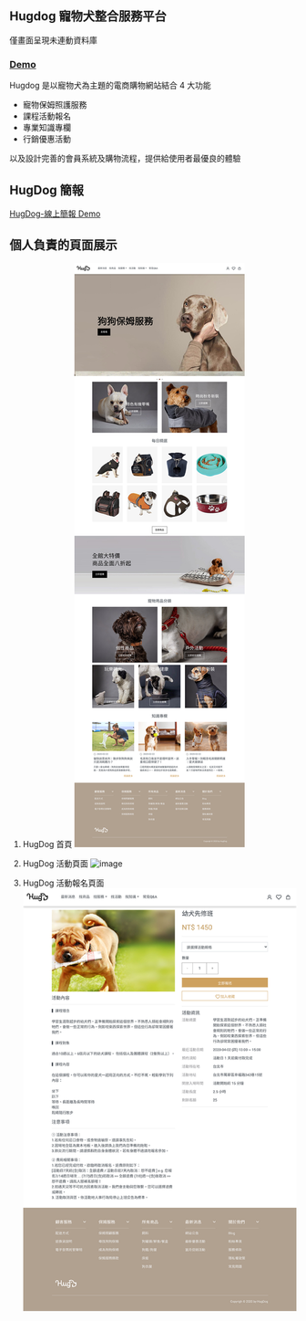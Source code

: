 ## Hugdog 寵物犬整合服務平台

僅畫面呈現未連動資料庫

### [Demo](lopthick3.github.io/hugdog)

Hugdog 是以寵物犬為主題的電商購物網站結合 4 大功能

- 寵物保姆照護服務
- 課程活動報名
- 專業知識專欄
- 行銷優惠活動

以及設計完善的會員系統及購物流程，提供給使用者最優良的體驗

## HugDog 簡報

[HugDog-線上簡報 Demo](https://prezi.com/p/0_liooharay1/?present=1 'HugDog-線上簡報連結')

## 個人負責的頁面展示

1. HugDog 首頁
   ![image](https://github.com/lopthick3/hugdog/blob/master/HugDog%20-%20Main.png)

2. HugDog 活動頁面
   ![image](https://github.com/lopthick3/hugdog/blob/master/HugDog%20-%20Activity.png)

3. HugDog 活動報名頁面
   ![image](https://github.com/lopthick3/hugdog/blob/master/HugDog%20-%20Activity_2.png)

